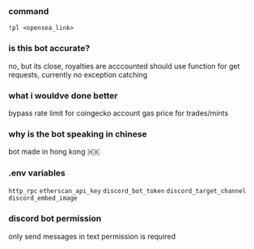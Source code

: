 ### command
`!pl <opensea_link>`

### is this bot accurate?
no, but its close, royalties are acccounted
should use function for get requests, currently no exception catching

### what i wouldve done better
bypass rate limit for coingecko
account gas price for trades/mints

### why is the bot speaking in chinese
bot made in hong kong 🇭🇰

### .env variables
`http_rpc`
`etherscan_api_key`
`discord_bot_token`
`discord_target_channel`
`discord_embed_image`

### discord bot permission
only send messages in text permission is required